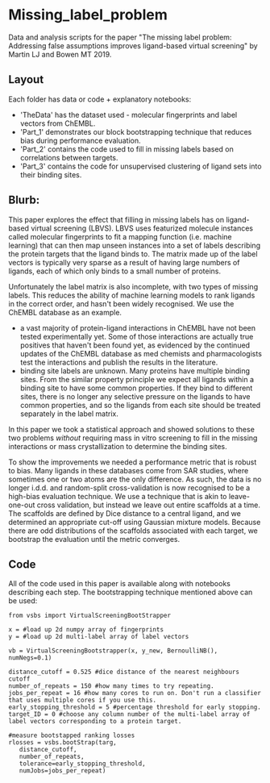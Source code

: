 # Missing_label_problem
Data and analysis scripts for the paper "The missing label problem: Addressing false assumptions improves ligand-based virtual screening"
by Martin LJ and Bowen MT 2019.

## Layout
Each folder has data or code + explanatory notebooks:
* 'TheData' has the dataset used - molecular fingerprints and label vectors from ChEMBL.
* 'Part_1' demonstrates our block bootstrapping technique that reduces bias during performance evaluation. 
* 'Part_2' contains the code used to fill in missing labels based on correlations between targets.
* 'Part_3' contains the code for unsupervised clustering of ligand sets into their binding sites. 


## Blurb:
This paper explores the effect that filling in missing labels has on ligand-based virtual screening (LBVS). 
LBVS uses featurized molecule instances called molecular fingerprints to fit a mapping function (i.e. machine learning) that can then 
map unseen instances into a set of labels describing the protein targets that the ligand binds to. The matrix made up of
the label vectors is typically very sparse as a result of having large numbers of ligands, each of which only binds to a small number of proteins.

Unfortunately the label matrix is also incomplete, with two types of missing labels. This reduces the ability of 
machine learning models to rank ligands in the correct order, and hasn't been widely recognised. We use the ChEMBL database as an example.
* a vast majority of protein-ligand interactions in ChEMBL 
have not been tested experimentally yet. Some of those interactions are actually true positives that 
haven't been found yet, as evidenced by the continued 
updates of the ChEMBL database as med chemists and pharmacologists test the interactions and publish the results
 in the literature. 
 * binding site labels are unknown. Many proteins have multiple binding sites. From the similar property principle we expect
 all ligands within a binding site to have some common properties. If they bind to different sites, there is no longer any 
 selective pressure on the ligands to have common properties, and so the ligands from each site should be treated separately in the label matrix.
 
 In this paper we took a statistical approach and showed solutions to these two problems _without_ requiring mass in vitro screening 
 to fill in the missing interactions or mass crystallization to determine the binding sites. 
 
 To show the improvements we needed a performance metric that is robust to bias. Many ligands in these databases come from 
 SAR studies, where sometimes one or two atoms are the only difference. As such, the data is no longer i.d.d. and random-split 
 cross-validation is now recognised to be a high-bias
 evaluation technique. We use a technique that is akin to leave-one-out cross validation, but instead we leave out entire scaffolds at a time. The scaffolds are defined by Dice distance to a central ligand, and we determined an appropriate cut-off using Gaussian mixture models. 
 Because there are odd distributions of the scaffolds associated with each target, we bootstrap the evaluation until the metric converges.
 
 ## Code
 All of the code used in this paper is available along with notebooks describing each step. The bootstrapping technique mentioned above 
 can be used:
 
 ```
from vsbs import VirtualScreeningBootStrapper

x = #load up 2d numpy array of fingerprints
y = #load up 2d multi-label array of label vectors

vb = VirtualScreeningBootstrapper(x, y_new, BernoulliNB(), numNegs=0.1)

distance_cutoff = 0.525 #dice distance of the nearest neighbours cutoff
number_of_repeats = 150 #how many times to try repeating.
jobs_per_repeat = 16 #how many cores to run on. Don't run a classifier that uses multiple cores if you use this. 
early_stopping_threshold = 5 #percentage threshold for early stopping. 
target_ID = 0 #choose any column number of the multi-label array of label vectors corresponding to a protein target. 

#measure bootstapped ranking losses
rlosses = vsbs.bootStrap(targ, 
    distance_cutoff, 
    number_of_repeats, 
    tolerance=early_stopping_threshold, 
    numJobs=jobs_per_repeat)
 
 ```
